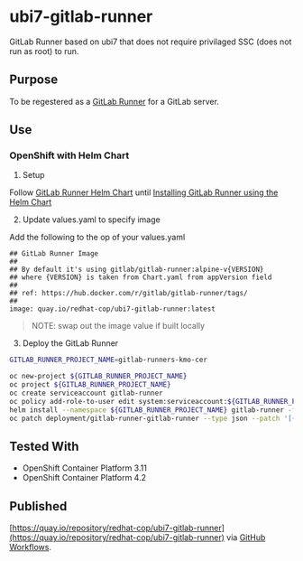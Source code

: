 # ubi7-gitlab-runner

GitLab Runner based on ubi7 that does not require privilaged SSC (does not run as root) to run.

## Purpose

To be regestered as a [GitLab Runner](https://docs.gitlab.com/runner/) for a GitLab server.

## Use

### OpenShift with Helm Chart

1. Setup

Follow [GitLab Runner Helm Chart](https://docs.gitlab.com/runner/install/kubernetes.html) until [Installing GitLab Runner using the Helm Chart](https://docs.gitlab.com/runner/install/kubernetes.html#installing-gitlab-runner-using-the-helm-chart)

2. Update values.yaml to specify image

Add the following to the op of your values.yaml

```
## GitLab Runner Image
##
## By default it's using gitlab/gitlab-runner:alpine-v{VERSION}
## where {VERSION} is taken from Chart.yaml from appVersion field
##
## ref: https://hub.docker.com/r/gitlab/gitlab-runner/tags/
##
image: quay.io/redhat-cop/ubi7-gitlab-runner:latest
```

> NOTE: swap out the image value if built locally

3. Deploy the GitLab Runner

```bash
GITLAB_RUNNER_PROJECT_NAME=gitlab-runners-kmo-cer

oc new-project ${GITLAB_RUNNER_PROJECT_NAME}
oc project ${GITLAB_RUNNER_PROJECT_NAME}
oc create serviceaccount gitlab-runner
oc policy add-role-to-user edit system:serviceaccount:${GITLAB_RUNNER_PROJECT_NAME}:gitlab-runner
helm install --namespace ${GITLAB_RUNNER_PROJECT_NAME} gitlab-runner -f helm-kmo-cer-values.yml gitlab/gitlab-runner
oc patch deployment/gitlab-runner-gitlab-runner --type json --patch '[{ "op": "remove", "path": "/spec/template/spec/securityContext" }]'
```

## Tested With
* OpenShift Container Platform 3.11
* OpenShift Container Platform 4.2

## Published

[https://quay.io/repository/redhat-cop/ubi7-gitlab-runner](https://quay.io/repository/redhat-cop/ubi7-gitlab-runner) via [GitHub Workflows](../.github/workflows/ubi7-gitlab-runner-publish.yaml).

